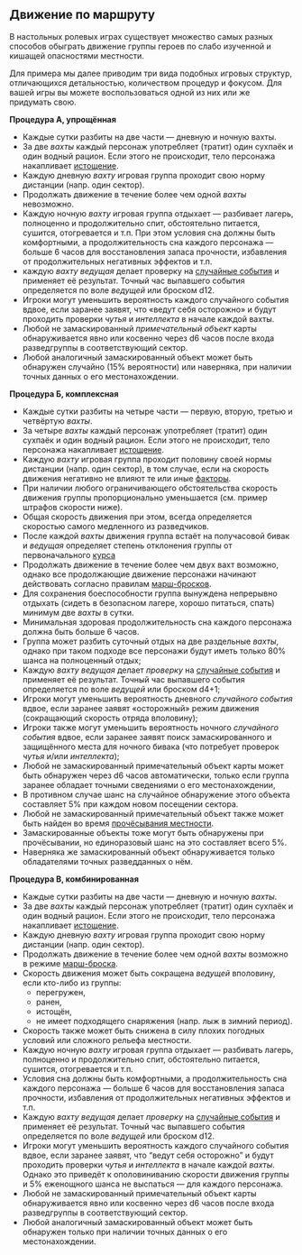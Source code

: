 ## Движение по маршруту

В настольных ролевых играх существует множество самых разных способов обыграть движение группы героев по слабо изученной и кишащей опасностями местности.

Для примера мы далее приводим три вида подобных игровых структур, отличающихся детальностью, количеством процедур и фокусом. Для вашей игры вы можете воспользоваться одной из них или же придумать свою.

**Процедура А, упрощённая**

- Каждые сутки разбиты на две части — дневную и ночную вахты.
- За две *вахты* каждый персонаж употребляет (тратит) один сухпаёк и один водный рацион. Если этого не происходит, тело персонажа накапливает [истощение](expeditions_exhaustion.md).
- Каждую дневную *вахту* игровая группа проходит свою норму дистанции (напр. один сектор).
- Продолжать движение в течение более чем одной *вахты* невозможно.
- Каждую ночную *вахту* игровая группа отдыхает — разбивает лагерь, полноценно и продолжительно спит, обстоятельно питается, сушится, отогревается и т.п. При этом условия сна должны быть комфортными, а продолжительность сна каждого персонажа — больше 6 часов для восстановления запаса прочности, избавления от продолжительных негативных эффектов и т.п.
- каждую *вахту ведущая* делает проверку на [случайные события](expeditions_events.md) и применяет её результат. Точный час выпавшего события определяется по воле *ведущей* или броском d12.
- Игроки могут уменьшить вероятность каждого случайного события вдвое, если заранее заявят, что «ведут себя осторожно» и будут проходить проверки *чутья* и *интеллекта* в начале каждой вахты.
- Любой не замаскированный *примечательный объект* карты обнаруживается явно или косвенно через d6 часов после входа разведгруппы в соответствующий сектор.
- Любой аналогичный замаскированный объект может быть обнаружен случайно (15% вероятности) или наверняка, при наличии точных данных о его местонахождении.

**Процедура Б, комплексная**

- Каждые сутки разбиты на четыре части — первую, вторую, третью и четвёртую *вахты*.
- За четыре *вахты* каждый персонаж употребляет (тратит) один сухпаёк и один водный рацион. Если этого не происходит, тело персонажа накапливает [истощение](expeditions_exhaustion.md).
- Каждую *вахту* игровая группа проходит половину своей нормы дистанции (напр. один сектор), в том случае, если на скорость движения негативно не влияют те или иные [факторы](expeditions_velocity.md).
- При наличии любого ограничивающего обстоятельства скорость движения группы пропорционально уменьшается (см. пример штрафов скорости ниже).
- Общая скорость движения при этом, всегда определяется скоростью самого медленного из разведчиков.
- После каждой *вахты* движения группа встаёт на получасовой бивак и *ведущая* определяет степень отклонения группы от первоначального [курса](expeditions_wandering.md)
- Продолжать движение в течение более чем двух вахт возможно, однако все продолжающие движение персонажи начинают действовать согласно правилам [марш-бросков](expeditions_march.md).
- Для сохранения боеспособности группа вынуждена непрерывно отдыхать (сидеть в безопасном лагере, хорошо питаться, спать) минимум две *вахты* в сутки.
- Минимальная здоровая продолжительность сна каждого персонажа должна быть больше 6 часов.
- Группа может разбить суточный отдых на две раздельные *вахты*, однако при таком подходе все персонажи будут иметь только 80% шанса на полноценный отдых;
- Каждую *вахту ведущая* делает *проверку* на [случайные события](expeditions_events.md) и применяет её результат. Точный час выпавшего события определяется по воле *ведущей* или броском d4+1;
- Игроки могут уменьшить вероятность дневного *случайного события* вдвое, если заранее заявят «осторожный» режим движения (сокращающий скорость отряда вполовину);
- Игроки также могут уменьшить вероятность ночного *случайного события* вдвое, если заранее заявят поиск замаскированного и защищённого места для ночного бивака (что потребует проверок *чутья* и/или *интеллекта*);
- Любой не замаскированный примечательный объект карты может быть обнаружен через d6 часов автоматически, только если группа заранее обладает точными сведениями о его местонахождении,
- В противном случае шанс на случайное обнаружение этого объекта составляет 5% при каждом новом посещении сектора.
- Любой не замаскированный примечательный объект также может быть найден во время [прочёсывания местности](expeditions_combing.md).
- Замаскированные объекты тоже могут быть обнаружены при прочёсывании, но единоразовый шанс на это составляет всего 5%.
- Наверняка же замаскированный объект обнаруживается только обладателями точных разведданных о нём.

**Процедура В, комбинированная**

- Каждые сутки разбиты на две части — дневную и ночную *вахты*.
- За две *вахты* каждый персонаж употребляет (тратит) один сухпаёк и один водный рацион. Если этого не происходит, тело персонажа накапливает [истощение](expeditions_exhaustion.md).
- Каждую дневную *вахту* игровая группа проходит свою норму дистанции (напр. один сектор).
- Продолжать движение в течение более чем одной *вахты* возможно в режиме [марш-броска](expeditions_march.md).
- Скорость движения может быть сокращена *ведущей* вполовину, если кто-либо из группы:
   - перегружен,
   - ранен,
   - истощён,
   - не имеет подходящего снаряжения (напр. лыж в зимний период).
- Скорость также может быть снижена в силу плохих погодных условий или сложного рельефа местности.
- Каждую ночную *вахту* игровая группа отдыхает — разбивать лагерь, полноценно и продолжительно спит, обстоятельно питается, сушится, отогревается и т.п.
- Условия сна должны быть комфортными, а продолжительность сна каждого персонажа — больше 6 часов для восстановления запаса прочности, избавления от продолжительных негативных эффектов и т.п.
- Каждую *вахту ведущая* делает *проверку* на [случайные события](expeditions_events.md) и применяет её результат. Точный час выпавшего события определяется по воле *ведущей* или броском d12.
- Игроки могут уменьшить вероятность каждого случайного события вдвое, если заранее заявят, что “ведут себя осторожно” и будут проходить проверки *чутья* и *интеллекта* в начале каждой *вахты*. Однако это приведёт к ополовиниванию скорости движения группы и 5% еженощного шанса не выспаться — для каждого персонажа.
- Любой не замаскированный примечательный объект карты обнаруживается явно или косвенно через d6 часов после входа разведгруппы в соответствующий сектор.
- Любой аналогичный замаскированный объект может быть обнаружен только при наличии точных данных о его местонахождении.